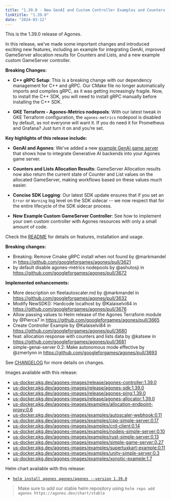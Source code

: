 ```yaml
---
title: "1.39.0 - New GenAI and Custom Controller Examples and Counters and Lists Values Available on Allocation Constraints"
linktitle: "1.39.0"
date: "2024-03-12"
---
```


This is the 1.39.0 release of Agones.

In this release, we’ve made some important changes and introduced exciting new features, including an example for integrating GenAI, improved GameServer allocation results for Counters and Lists, and a new example custom GameServer controller.

**Breaking Changes:**

- **C++ gRPC Setup**: This is a breaking change with our dependency management for C++ and gRPC. Our CMake file no longer automatically imports and compiles gRPC, as it was getting increasingly fragile. Now, to install the C++ SDK, you will need to install gRPC manually before installing the C++ SDK.

- **GKE Terraform - Agones-Metrics nodepools**: With our latest tweak in GKE Terraform configuration, the `agones-metrics` nodepool is disabled by default, as not everyone will want it. If you do need it for Prometheus and Grafana? Just turn it on and you’re set.


**Key highlights of this release include:**

- **GenAI and Agones**:  We've added a new <a href="https://github.com/googleforgames/agones/tree/release-1.39.0/examples/simple-genai-server" data-proofer-ignore>example GenAI game server</a> that shows how to integrate Generative AI backends into your Agones game server. 

- **Counters and Lists Allocation Results**: GameServer Allocation results now also return the current state of Counter and List values on the allocated GameServer, making workflows based on these values much easier.

- **Concise SDK Logging**: Our latest SDK update ensures that if you set an `Error` or `Warning` log level on the SDK sidecar -- we now respect that for the entire lifecycle of the SDK sidecar process.

- **New Example Custom GameServer Controller**: See how to implement your own custom controller with Agones resources with only a small amount of code. 

Check the <a href="https://github.com/googleforgames/agones/tree/release-1.39.0" data-proofer-ignore>README</a> for details on features, installation and usage.

**Breaking changes:**
- Breaking: Remove Cmake gRPC install when not found by @markmandel in https://github.com/googleforgames/agones/pull/3621
- by default disable agones-metrics nodepools by @ashutosji in https://github.com/googleforgames/agones/pull/3672

**Implemented enhancements:**
- More description on fleetautoscaler.md by @markmandel in https://github.com/googleforgames/agones/pull/3632
- Modify NewSDK(): Hardcode localhost by @Kalaiselvi84 in https://github.com/googleforgames/agones/pull/3676
- Allow passing values to Helm release of the Agones Terraform module by @Pierca7 in https://github.com/googleforgames/agones/pull/3665
- Create Controller Example by @Kalaiselvi84 in https://github.com/googleforgames/agones/pull/3680
- feat: allocation response with counters and lists data by @katsew in https://github.com/googleforgames/agones/pull/3681
- simple-genai-server 0.2: Make autonomous mode effective by @zmerlynn in https://github.com/googleforgames/agones/pull/3693

See <a href="https://github.com/googleforgames/agones/blob/release-1.39.0/CHANGELOG.md" data-proofer-ignore>CHANGELOG</a> for more details on changes.

Images available with this release:

- [us-docker.pkg.dev/agones-images/release/agones-controller:1.39.0](https://us-docker.pkg.dev/agones-images/release/agones-controller:1.39.0)
- [us-docker.pkg.dev/agones-images/release/agones-sdk:1.39.0](https://us-docker.pkg.dev/agones-images/release/agones-sdk:1.39.0)
- [us-docker.pkg.dev/agones-images/release/agones-ping:1.39.0](https://us-docker.pkg.dev/agones-images/release/agones-ping:1.39.0)
- [us-docker.pkg.dev/agones-images/release/agones-allocator:1.39.0](https://us-docker.pkg.dev/agones-images/release/agones-allocator:1.39.0)
- [us-docker.pkg.dev/agones-images/examples/allocation-endpoint-proxy:0.6](https://us-docker.pkg.dev/agones-images/examples/allocation-endpoint-proxy:0.6)
- [us-docker.pkg.dev/agones-images/examples/autoscaler-webhook:0.11](https://us-docker.pkg.dev/agones-images/examples/autoscaler-webhook:0.11)
- [us-docker.pkg.dev/agones-images/examples/cpp-simple-server:0.17](https://us-docker.pkg.dev/agones-images/examples/cpp-simple-server:0.17)
- [us-docker.pkg.dev/agones-images/examples/crd-client:0.14](https://us-docker.pkg.dev/agones-images/examples/crd-client:0.14)
- [us-docker.pkg.dev/agones-images/examples/nodejs-simple-server:0.10](https://us-docker.pkg.dev/agones-images/examples/nodejs-simple-server:0.10)
- [us-docker.pkg.dev/agones-images/examples/rust-simple-server:0.13](https://us-docker.pkg.dev/agones-images/examples/rust-simple-server:0.13)
- [us-docker.pkg.dev/agones-images/examples/simple-game-server:0.27](https://us-docker.pkg.dev/agones-images/examples/simple-game-server:0.27)
- [us-docker.pkg.dev/agones-images/examples/supertuxkart-example:0.11](https://us-docker.pkg.dev/agones-images/examples/supertuxkart-example:0.11)
- [us-docker.pkg.dev/agones-images/examples/unity-simple-server:0.3](https://us-docker.pkg.dev/agones-images/examples/unity-simple-server:0.3)
- [us-docker.pkg.dev/agones-images/examples/xonotic-example:1.7](https://us-docker.pkg.dev/agones-images/examples/xonotic-example:1.7)

Helm chart available with this release:

- <a href="https://agones.dev/chart/stable/agones-1.39.0.tgz" data-proofer-ignore>
  <code>helm install agones agones/agones --version 1.39.0</code></a>

> Make sure to add our stable helm repository using `helm repo add agones https://agones.dev/chart/stable`